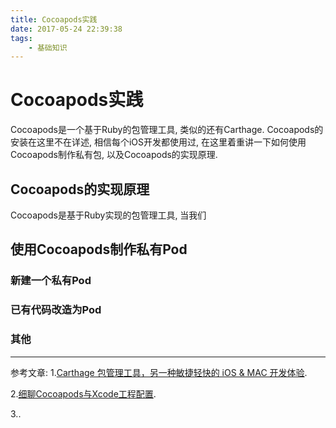 ```yaml
---
title: Cocoapods实践
date: 2017-05-24 22:39:38
tags:
    - 基础知识
---
```


# Cocoapods实践

Cocoapods是一个基于Ruby的包管理工具, 类似的还有Carthage. Cocoapods的安装在这里不在详述, 相信每个iOS开发都使用过, 在这里着重讲一下如何使用Cocoapods制作私有包, 以及Cocoapods的实现原理. 

## Cocoapods的实现原理

Cocoapods是基于Ruby实现的包管理工具, 当我们

## 使用Cocoapods制作私有Pod

### 新建一个私有Pod
### 已有代码改造为Pod
### 其他

-------
参考文章:
1.[Carthage 包管理工具，另一种敏捷轻快的 iOS & MAC 开发体验](https://swiftcafe.io/2015/10/25/swift-daily-carthage-package/).

2.[细聊Cocoapods与Xcode工程配置](https://bestswifter.com/cocoapods/).

3.[]().

